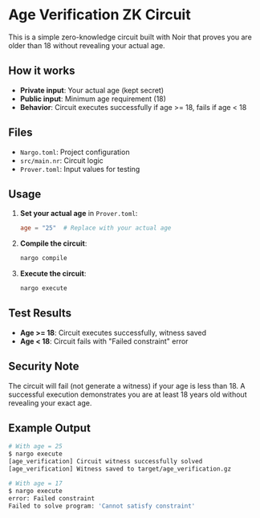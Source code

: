 # Age Verification ZK Circuit

This is a simple zero-knowledge circuit built with Noir that proves you are older than 18 without revealing your actual age.

## How it works

- **Private input**: Your actual age (kept secret)
- **Public input**: Minimum age requirement (18)
- **Behavior**: Circuit executes successfully if age >= 18, fails if age < 18

## Files

- `Nargo.toml`: Project configuration
- `src/main.nr`: Circuit logic
- `Prover.toml`: Input values for testing

## Usage

1. **Set your actual age** in `Prover.toml`:

   ```toml
   age = "25"  # Replace with your actual age
   ```

2. **Compile the circuit**:

   ```bash
   nargo compile
   ```

3. **Execute the circuit**:
   ```bash
   nargo execute
   ```

## Test Results

- **Age >= 18**: Circuit executes successfully, witness saved
- **Age < 18**: Circuit fails with "Failed constraint" error

## Security Note

The circuit will fail (not generate a witness) if your age is less than 18. A successful execution demonstrates you are at least 18 years old without revealing your exact age.

## Example Output

```bash
# With age = 25
$ nargo execute
[age_verification] Circuit witness successfully solved
[age_verification] Witness saved to target/age_verification.gz

# With age = 17
$ nargo execute
error: Failed constraint
Failed to solve program: 'Cannot satisfy constraint'
```
